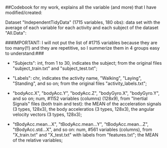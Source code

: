 ##Codebook for my work, explains all the variable (and more) that I have modified/created:

Dataset "IndependentTidyData" (1715 variables, 180 obs): data set with the average of each variable for each activity and each subject of the dataset "All.Data":

###IMPORTANT: I will not put the list of #1715 variables because they are too many(!!) and they are repetitive, so I summerize them in 4 groups easy to understand:###

- "Subjects": int, from 1 to 30, indicates the subject; from the original files "subject_train.txt" and "subject_test.txt";

- "Labels": chr, indicates the activity name, "Walking", "Laying", "Standing", and so on; from the original files "activity_labels.txt";

- "bodyAcc.X", "bodyAcc.Y", "bodyAcc.Z", "bodyGyro.X", "bodyGyro.Y", and so on; num, #1152 variables (columns) (128x9), from "Inertial Signals" files (both train and test): the MEAN of the acceleration signals (3 types, 128x3), the body acceleratios (3 types, 128x3), the angular velocity vectors (3 types, 128x3);

- "tBodyAcc.mean...X", "tBodyAcc.mean...Y", "tBodyAcc.mean...Z", "tBodyAcc.std...X", and so on: num,  #561 variables (columns), from "X_train.txt" and "X_test.txt" with labels from "features.txt"; the MEAN of the relative variables;

